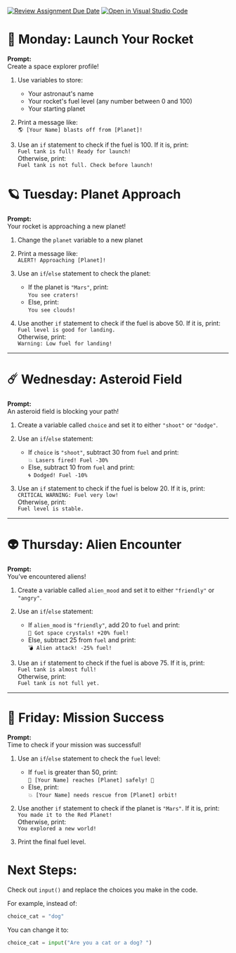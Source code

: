 [![Review Assignment Due Date](https://classroom.github.com/assets/deadline-readme-button-22041afd0340ce965d47ae6ef1cefeee28c7c493a6346c4f15d667ab976d596c.svg)](https://classroom.github.com/a/uo9i3Byu)
[![Open in Visual Studio Code](https://classroom.github.com/assets/open-in-vscode-2e0aaae1b6195c2367325f4f02e2d04e9abb55f0b24a779b69b11b9e10269abc.svg)](https://classroom.github.com/online_ide?assignment_repo_id=18033361&assignment_repo_type=AssignmentRepo)
# **🚀 Monday: Launch Your Rocket**  
**Prompt:**  
Create a space explorer profile!  
1. Use variables to store:  
   - Your astronaut's name
   - Your rocket's fuel level (any number between 0 and 100)
   - Your starting planet

2. Print a message like:  
   `🌎 [Your Name] blasts off from [Planet]!`  

3. Use an `if` statement to check if the fuel is 100. If it is, print:  
   `Fuel tank is full! Ready for launch!`  
   Otherwise, print:  
   `Fuel tank is not full. Check before launch!`


# **🪐 Tuesday: Planet Approach**  
**Prompt:**  
Your rocket is approaching a new planet!  
1. Change the `planet` variable to a new planet
2. Print a message like:  
   `ALERT! Approaching [Planet]!`  

3. Use an `if`/`else` statement to check the planet:  
   - If the planet is `"Mars"`, print:  
     `You see craters!`  
   - Else, print:  
     `You see clouds!`  

4. Use another `if` statement to check if the fuel is above 50. If it is, print:  
   `Fuel level is good for landing.`  
   Otherwise, print:  
   `Warning: Low fuel for landing!`

---

# **☄️ Wednesday: Asteroid Field**  
**Prompt:**  
An asteroid field is blocking your path!  
1. Create a variable called `choice` and set it to either `"shoot"` or `"dodge"`.  
2. Use an `if`/`else` statement:  
   - If `choice` is `"shoot"`, subtract 30 from `fuel` and print:  
     `💥 Lasers fired! Fuel -30%`  
   - Else, subtract 10 from `fuel` and print:  
     `🌀 Dodged! Fuel -10%`  

3. Use an `if` statement to check if the fuel is below 20. If it is, print:  
   `CRITICAL WARNING: Fuel very low!`  
   Otherwise, print:  
   `Fuel level is stable.`

---

# **👽 Thursday: Alien Encounter**  
**Prompt:**  
You’ve encountered aliens!  
1. Create a variable called `alien_mood` and set it to either `"friendly"` or `"angry"`.  
2. Use an `if`/`else` statement:  
   - If `alien_mood` is `"friendly"`, add 20 to `fuel` and print:  
     `🎁 Got space crystals! +20% fuel!`  
   - Else, subtract 25 from `fuel` and print:  
     `💣 Alien attack! -25% fuel!`  

3. Use an `if` statement to check if the fuel is above 75. If it is, print:  
   `Fuel tank is almost full!`  
   Otherwise, print:  
   `Fuel tank is not full yet.`

---

# **🎇 Friday: Mission Success**  
**Prompt:**  
Time to check if your mission was successful!  
1. Use an `if`/`else` statement to check the `fuel` level:  
   - If `fuel` is greater than 50, print:  
     `🌟 [Your Name] reaches [Planet] safely! 🌟`  
   - Else, print:  
     `💥 [Your Name] needs rescue from [Planet] orbit!`  

2. Use another `if` statement to check if the planet is `"Mars"`. If it is, print:  
   `You made it to the Red Planet!`  
   Otherwise, print:  
   `You explored a new world!`  

3. Print the final fuel level.

# **Next Steps:**  
Check out `input()` and replace the choices you make in the code.

For example, instead of:

```py
choice_cat = "dog"
```

You can change it to:

```py
choice_cat = input("Are you a cat or a dog? ")
```
